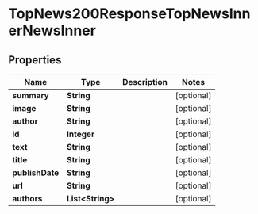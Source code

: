 

# TopNews200ResponseTopNewsInnerNewsInner

## Properties

Name | Type | Description | Notes
------------ | ------------- | ------------- | -------------
**summary** | **String** |  |  [optional]
**image** | **String** |  |  [optional]
**author** | **String** |  |  [optional]
**id** | **Integer** |  |  [optional]
**text** | **String** |  |  [optional]
**title** | **String** |  |  [optional]
**publishDate** | **String** |  |  [optional]
**url** | **String** |  |  [optional]
**authors** | **List&lt;String&gt;** |  |  [optional]




